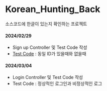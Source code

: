 # Korean_Hunting_Back
소스코드에 한글이 있는지 확인하는 프로젝트

#### 2024/02/29
- Sign up Controller 및 Test Code 작성
- [Test Code](https://github.com/dukbong/Korean_Hunting_Back/blob/main/src/test/java/com/hangulhunting/Korean_Hunting/controller/SignUpTest.java) : 동일 ID가 있을때와 없을때

#### 2024/03/04
- Login Controller 및 Test Code 작성
- Test Code : 정상적인 로그인과 비정상적인 로그
